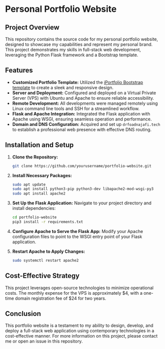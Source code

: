 # Personal Portfolio Website

## Project Overview
This repository contains the source code for my personal portfolio website, designed to showcase my capabilities and represent my personal brand. This project demonstrates my skills in full-stack web development, leveraging the Python Flask framework and a Bootstrap template.

## Features
- **Customized Portfolio Template:** Utilized the [iPortfolio Bootstrap template](https://bootstrapmade.com/iportfolio-bootstrap-portfolio-websites-template/) to create a sleek and responsive design.
- **Server and Deployment:** Configured and deployed on a Virtual Private Server (VPS) with Ubuntu and Apache to ensure reliable accessibility.
- **Remote Development:** All developments were managed remotely using Linux command line tools and SSH for a streamlined workflow.
- **Flask and Apache Integration:** Integrated the Flask application with Apache using WSGI, ensuring seamless operation and performance.
- **Domain and DNS Configuration:** Acquired and set up `drfoadnajafi.tech` to establish a professional web presence with effective DNS routing.

## Installation and Setup
1. **Clone the Repository:**
   ```bash
   git clone https://github.com/yourusername/portfolio-website.git
   ```
2. **Install Necessary Packages:**
   ```bash
   sudo apt update
   sudo apt install python3-pip python3-dev libapache2-mod-wsgi-py3
   sudo apt install apache2
   ```
3. **Set Up the Flask Application:**
   Navigate to your project directory and install dependencies:
   ```bash
   cd portfolio-website
   pip3 install -r requirements.txt
   ```
4. **Configure Apache to Serve the Flask App:**
   Modify your Apache configuration files to point to the WSGI entry point of your Flask application.

5. **Restart Apache to Apply Changes:**
   ```bash
   sudo systemctl restart apache2
   ```

## Cost-Effective Strategy
This project leverages open-source technologies to minimize operational costs. The monthly expense for the VPS is approximately $4, with a one-time domain registration fee of $24 for two years.

## Conclusion
This portfolio website is a testament to my ability to design, develop, and deploy a full-stack web application using contemporary technologies in a cost-effective manner. For more information on this project, please contact me or open an issue in this repository.

